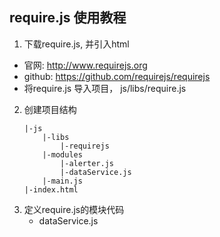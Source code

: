 ## require.js 使用教程
1. 下载require.js, 并引入html
 * 官网: http://www.requirejs.org
 * github: https://github.com/requirejs/requirejs
 * 将require.js 导入项目， js/libs/require.js

2. 创建项目结构
    ```
    |-js
        |-libs
            |-requirejs
        |-modules
            |-alerter.js
            |-dataService.js
        |-main.js
    |-index.html

    ```
3. 定义require.js的模块代码
    * dataService.js
    